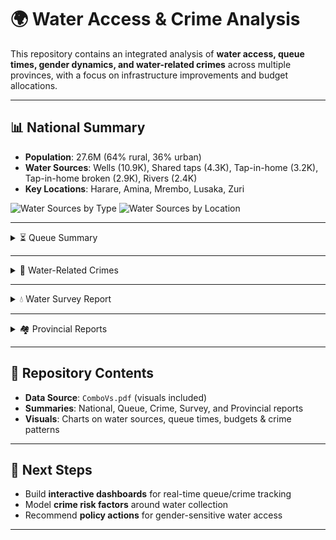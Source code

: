 # 🌍 Water Access & Crime Analysis  

This repository contains an integrated analysis of **water access, queue times, gender dynamics, and water-related crimes** across multiple provinces, with a focus on infrastructure improvements and budget allocations.  

---

## 📊 National Summary  
- **Population**: 27.6M (64% rural, 36% urban)  
- **Water Sources**: Wells (10.9K), Shared taps (4.3K), Tap-in-home (3.2K), Tap-in-home broken (2.9K), Rivers (2.4K)  
- **Key Locations**: Harare, Amina, Mrembo, Lusaka, Zuri  

![Water Sources by Type](https://app.powerbi.com/groups/me/reports/51a8686f-e5bb-4c16-b97f-4ac545fe1b33/b796edbb8a22f897303d?ctid=53a012be-f549-4474-afcf-556fe9a0c699&pbi_source=shareVisual&visual=0a1666bb9a46d3d1ff7e&height=315.80&width=470.34&bookmarkGuid=698a8e2f-e21f-4e7c-ad2f-11b9628d6d8a) 
![Water Sources by Location](figures/water_sources_location.png)  

---

<details>
  <summary>⏳ Queue Summary</summary>

- Average queue times for shared taps: **100–300 minutes**, depending on time of day.  
- **Peak days**: Saturdays & Mondays.  
- **Composition of collectors**:  
  - Female: **66%**  
  - Male: **24%**  
  - Children: **10%**  

**Visuals:**  
![Queue Time by Hour](figures/queue_time_hour.png)  
![Queue Time by Day](figures/queue_time_day.png)  
![Queue Composition](figures/queue_composition.png)  

</details>

---

<details>
  <summary>🚨 Water-Related Crimes</summary>

- **Victims**: Mostly female (64%).  
- **Peak time**: Friday & Saturday nights, around 10 PM.  
- **Types of crimes**: Harassment, theft, sexual assault, vandalism, and severe assault.  
- **Gender disparities**:  
  - Females: **49.7K crimes (64%)**  
  - Males: **19.6K crimes (25%)**  
  - Children: **7.9K crimes (10%)**  

**Visuals:**  
![Gender Disparity of Crimes](figures/gender_disparity_crimes.png)  
![Crimes by Hour](figures/crimes_hour.png)  
![Crimes by Day](figures/crimes_day.png)  

</details>

---

<details>
  <summary>💧 Water Survey Report</summary>

- **Total Budget**: $146.74M  
- **Improvement in basic water access**: **+64%**  
- **Top Provinces for improvements**: Sokoto, Kilimani, Hawassa, Amanzi, Akatsi  
- **Types of interventions**:  
  - Installing RO & UV filters  
  - Repairing infrastructure  
  - Installing public taps  
  - Drilling wells  

**Visuals:**  
![Number of Improvements by Province](figures/improvements_province.png)  
![Types of Improvements](figures/improvements_types.png)  

</details>

---

<details>
  <summary>🏘 Provincial Reports</summary>

### Akatsi  
- **Budget**: $31.36M (Cost per citizen: $5.23)  
- **Allocation**: RO filters (12M), public taps (11M), wells (5M), UV filters (3M)  
- **Spending split**: Rural 27.5M | Urban 3.85M  

![Akatsi Budget Allocation](figures/akatsi_budget.png)  
![Akatsi Rural vs Urban Spending](figures/akatsi_rural_urban.png)  

---

### Amanzi  
- **Budget**: $13.43M (Cost per citizen: $2.47)  
- **Allocation**: Public taps (6M), RO filters (3M), wells (3M), UV filters (1M)  
- **Spending split**: Rural 6.82M | Urban 6.61M  

![Amanzi Budget Allocation](figures/amanzi_budget.png)  
![Amanzi Rural vs Urban Spending](figures/amanzi_rural_urban.png)  

---

### Hawassa  
- **Budget**: $22.55M (Cost per citizen: $5.87)  
- **Allocation**: RO filters (7M), public taps (6M), UV filters (6M), wells (2M)  
- **Spending split**: Rural 17.91M | Urban 4.64M  

![Hawassa Budget Allocation](figures/hawassa_budget.png)  
![Hawassa Rural vs Urban Spending](figures/hawassa_rural_urban.png)  

---

### Kilimani  
- **Budget**: $39.25M (Cost per citizen: $5.96)  
- **Allocation**: Public taps (12M), RO filters (10M), UV filters (8M), wells (9M)  
- **Spending split**: Rural 28.33M | Urban 10.92M  

![Kilimani Budget Allocation](figures/kilimani_budget.png)  
![Kilimani Rural vs Urban Spending](figures/kilimani_rural_urban.png)  

---

### Sokoto  
- **Budget**: $40.15M (Cost per citizen: $6.95)  
- **Allocation**: Wells (20M), public taps (8M), RO filters (7M), UV filters (5M)  
- **Spending split**: Rural 32.08M | Urban 8.08M  

![Sokoto Budget Allocation](figures/sokoto_budget.png)  
![Sokoto Rural vs Urban Spending](figures/sokoto_rural_urban.png)  

</details>

---

## 📂 Repository Contents  
- **Data Source**: `ComboVs.pdf` (visuals included)  
- **Summaries**: National, Queue, Crime, Survey, and Provincial reports  
- **Visuals**: Charts on water sources, queue times, budgets & crime patterns  

---

## 🚀 Next Steps  
- Build **interactive dashboards** for real-time queue/crime tracking  
- Model **crime risk factors** around water collection  
- Recommend **policy actions** for gender-sensitive water access  

---
